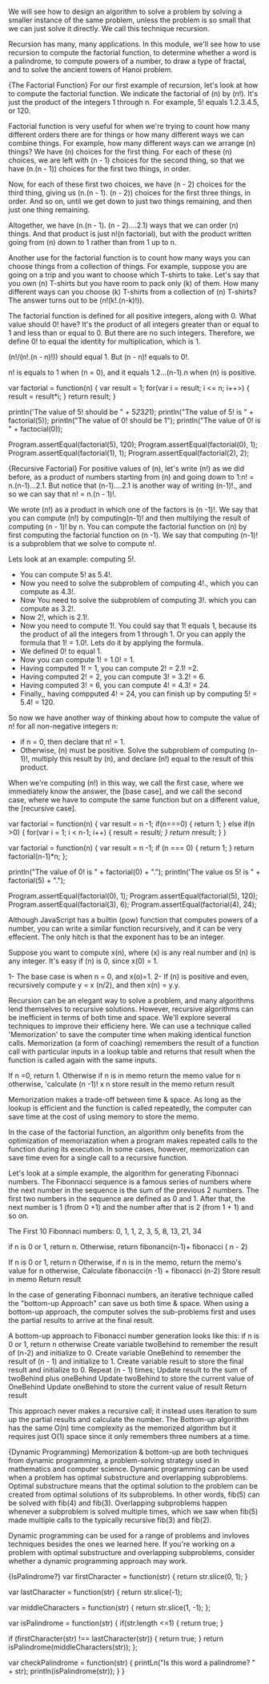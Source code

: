 We will see how to design an algorithm to solve a problem by solving a smaller instance of the same problem, unless the problem is so small that we can just solve it directly. We call this technique recursion.

Recursion has many, many applications. In this module, we'll see how to use recursion to compute the factorial function, to determine whether a word is a palindrome, to compute powers of a number, to draw a type of fractal, and to solve the ancient towers of Hanoi problem. 

{The Factorial Function}
For our first example of recursion, let's look at how to compute the factorial function. We indicate the factorial of (n) by (n!). It's just the product of the integers 1 through n. For example, 5! equals 1.2.3.4.5, or 120. 

Factorial function is very useful for when we're trying to count how many different orders there are for things or how many different ways we can combine things. For example, how many different ways can we arrange (n) things? We have (n) choices for the first thing. For each of these (n) choices, we are left with (n - 1) choices for the second thing, so that we have (n.(n - 1)) choices for the first two things, in order.

Now, for each of these first two choices, we have (n - 2) choices for the third thing, giving us (n.(n - 1). (n - 2)) choices for the first three things, in order. And so on, until we get down to just two things remaining, and then just one thing remaining.

Altogether, we have (n.(n - 1). (n - 2)....2.1) ways that we can order (n) things. And that product is just n!(n factorial), but with the product written going from (n) down to 1 rather than from 1 up to n.

Another use for the factorial function is to count how many ways you can choose things from a collection of things. For example, suppose you are going on a trip and you want to choose which T-shirts to take. Let's say that you own (n) T-shirts but you have room to pack only (k) of them. How many different ways can you choose (k) T-shirts from a collection of (n) T-shirts?The answer turns out to be (n!(k!.(n-k)!)).

The factorial function is defined for all positive integers, along with 0. What value should 0! have? It's the product of all integers greater than or equal to 1 and less than or equal to 0. But there are no such integers. Therefore, we define 0! to equal the identity for multiplication, which is 1. 

(n!/(n!.(n - n)!)) should equal 1. But (n - n)! equals to 0!.

n! is equals to 1 when (n = 0), and it equals 1.2...(n-1).n when (n) is positive.

var factorial = function(n) {
    var result = 1;
    for(var i = result; i <= n; i++>) {
        result = result*i;
    }
    return result;
}

println('The value of 5! should be  " + 5*2*3*2*1);
println("The value of 5! is " + factorial(5));
println("The value of 0! should be 1");
println("The value of 0! is " + factocial(0));

Program.assertEqual(factorial(5), 120);
Program.assertEqual(factorial(0), 1);
Program.assertEqual(factorial(1), 1);
Program.assertEqual(factorial(2), 2);

{Recursive Factorial}
For positive values of (n), let's write (n!) as we did before, as a product of numbers starting from (n) and going down to 1:n! = n.(n-1)...2.1. But notice that (n-1)....2.1 is another way of writing (n-1)!., and so we can say that n! = n.(n - 1)!. 

We wrote (n!) as a product in which one of the factors is (n -1)!. We say that you can compute (n!) by computing(n-1)! and then multilying the result of computing (n - 1)! by n. You can compute the factorial function on (n) by first computing the factorial function on (n -1). We say that computing (n-1)! is a subproblem that we solve to compute n!.

Lets look at an example: computing 5!.
- You can compute 5! as 5.4!.
- Now you need to solve the subproblem of computing 4!., which you can compute as 4.3!.
- Now You need to solve the subproblem of computing 3!. which you can compute as 3.2!.
- Now 2!, which is 2.1!.
- Now you need to compute 1!. You could say that 1! equals 1, because its the product of all the integers from 1 through 1. Or you can apply the formula that 1! = 1.0!. Lets do it by applying the formula.
- We defined 0! to equal 1.
- Now you can compute 1! = 1.0! = 1.
- Having computed 1! = 1, you can compute 2! = 2.1! =2.
- Having computed 2! = 2, you can compute 3! = 3.2! = 6.
- Having computed 3! = 6, you can compute 4! = 4.3! = 24.
- Finally,, having compputed 4! = 24,  you can finish up by computing 5! = 5.4! = 120.

So now we have another way of thinking about how to compute the value of n! for all non-negative integers n:
- if n = 0, then declare that n! = 1.
- Otherwise, (n) must be positive. Solve the subproblem of computing  (n-1)!, multiply this result by (n), and declare (n!) equal to the result of this product.

When we're computing (n!) in this way, we call the first case, where we immediately know the answer, the [base case], and we call the second case, where we have to compute the same function but on a different value, the [recursive case].

var factorial = function(n) {
    var result = n -1;
    <!-- //base case: -->
    if(n===0) {
        return 1;
    }
    <!-- //recursive case: -->
   else if(n >0) {
    for(var i = 1; i < n-1; i++) {
        result = result*i;
    }
    return n*result;
   }
}

var factorial = function(n) {
    var result = n -1;
    <!-- base case -->
    if (n === 0) {
        return 1;
    }
    <!-- recursive case -->
    return factorial(n-1)*n;
};

println("The value of 0! is " + factorial(0) + ".");
println('The value os 5! is  " + factorial(5) + ".");

Program.assertEqual(factorial(0), 1);
Program.assertEqual(factorial(5), 120);
Program.assertEqual(factorial(3), 6);
Program.assertEqual(factorial(4), 24);


Although JavaScript has a builtin (pow) function that computes powers of a number, you can write a similar function recursively, and it can be very effecient. The only hitch is that the exponent has to be an integer. 

Suppose you want to compute x(n), where (x) is any real number and (n) is any integer. It's easy if (n) is 0, since x(0) = 1.

1- The base case is when n = 0, and x(o)=1.
2- If (n) is positive and even, recursively compute y = x (n/2), and then x(n) = y.y. 

Recursion can be an elegant way to solve a problem, and many algorithms lend themselves to recursive solutions. However, recursive algorithms can be inefficient in terms of both time and space. We'll explore several techniques to improve their efficieny here.
We can use a technique called 'Memorization' to save the computer time when making identical function calls. Memorization (a form of coaching) remembers the result of a function call with particular inputs in a lookup table and returns that result when the function is called again with the same inputs.

If n =0, return 1.
Otherwise if n is in memo return the memo value for n
otherwise, 'calculate (n -1)! x n
store result in the memo
return result

Memorization makes a trade-off between time & space. As long as the lookup is efficient and the function is called repeatedly, the computer can save time at the cost of using memory to store the memo.

In the case of the factorial function, an algorithm only benefits from the optimization of memoriazation when a program makes repeated calls to the function during its execution. In some cases, however, memorization can save time even for a single call to a recursive function.

Let's look at a simple example, the algorithm for generating Fibonnaci numbers.
The Fibonnacci sequence is a famous series of numbers where the next number in the sequence is the sum of the previous 2 numbers. The first two numbers in the sequence are defined as 0 and 1. After that, the next number is 1 (from 0 +1) and the number after that is 2 (from 1 + 1) and so on.

The First 10 Fibonnaci numbers:
0, 1, 1, 2, 3, 5, 8, 13, 21, 34

if n is 0 or 1, return n.
Otherwise, return fibonanci(n-1)+ fibonacci ( n - 2)

If n is 0 or 1, return n
Otherwise, if n is in the memo, return the memo's value for n
otherwise, 
Calculate fibonacci(n -1) + fibonacci (n-2)
Store result in memo
Return result

In the case of generating Fibonnaci numbers, an iterative technique called the "bottom-up Approach" can save us both time & space. When using a bottom-up approach, the computer solves the sub-problems first and uses the partial results to arrive at the final result.

A bottom-up approach to Fibonacci number generation looks like this:
if n is 0 or 1, return n
otherwise Create variable twoBehind to remember the result of (n-2) and initialize to 0.
Create variable OneBehind to remember the result of (n - 1) and initialize to 1.
Create variable result to store the final result and initialize to 0.
Repeat (n - 1) times;
Update result to the sum of twoBehind plus oneBehind
Update twoBehind to store the current value of OneBehind
Update oneBehind to store the current value of result
Return result

This approach never makes a recursive call; it instead uses iteration to sum up the partial results and calculate the number. The Bottom-up algorithm has the same O(n) time complexity as the memorized algorithm but it requires just O(1) space since it only remembers three numbers at a time.

{Dynamic Programming}
Memorization & bottom-up are both techniques from dynamic programming, a problem-solving strategy used in mathematics and computer science. Dynamic programming can be used when a problem has optimal substructure and overlapping subproblems. Optimal substructure means that the optimal solution to the problem can be created from optimal solutions of its subproblems. In other words, fib(5) can be solved with fib(4) and fib(3). Overlapping subproblems happen whenever a subproblem is solved multiple times, which we saw when fib(5) made multiple calls to the typically recursive fib(3) and fib(2).

Dynamic programming can be used for a range of problems and invloves techniques besides the ones we learned here. If you're working on a problem with optimal substructure and overlapping subproblems, consider whether a dynamic programming approach may work.

{IsPalindrome?}
var firstCharacter = function(str) {
  return str.slice(0, 1);
}

var lastCharacter = function(str) {
  return str.slice(-1);

var middleCharacters = function(str) {
  return str.slice(1, -1);
};

var isPalindrome = function(str) {
  if(str.length <=1) {
    return true;
  }

  if (firstCharacter(str) !== lastCharacter(str)) {
    return true;
  }
  return isPalindrome(middleCharacters(str));
};

var checkPalindrome = function(str) {
  printLn("Is this word a palindrome? " + str);
  println(isPalindrome(str));
}
}






















